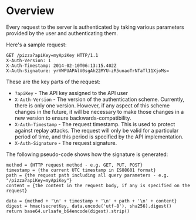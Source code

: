 Overview
========

Every request to the server is authenticated by taking various parameters provided by the user and authenticating them.

Here's a sample request:

```
GET /pizza?apiKey=myApiKey HTTP/1.1
X-Auth-Version: 1
X-Auth-Timestamp: 2014-02-10T06:13:15.402Z
X-Auth-Signature: yrVWPUAPAlV0sgAh22MYU-zR5unaoTrNTaTl11XjoMs=
```

These are the key parts of the request:
- `?apiKey` - The API key assigned to the API user
- `X-Auth-Version` - The version of the authentication scheme. Currently, there is only one version. However, if any 
aspect of this scheme changes in the future, it will be necessary to make those changes in a new version to ensure
backwards-compatibility.
- `X-Auth-Timestamp` - The request timestamp. This is used to protect against replay attacks. The request will
only be valid for a particular period of time, and this period is specified by the API implementation.
- `X-Auth-Signature` - The request signature.

The following pseudo-code shows how the signature is generated:

```
method = {HTTP request method - e.g. GET, PUT, POST}
timestamp = {the current UTC timestamp in ISO8601 format}
path = {the request path including all query parameters - e.g. "/pizza?apiKey=myApiKey"}
content = {the content in the request body, if any is specified on the request}

data = {method + '\n' + timestamp + '\n' + path + '\n' + content}
digest = hmac(secretKey, data.encode('utf-8'), sha256).digest()
return base64.urlsafe_b64encode(digest).strip()
```
